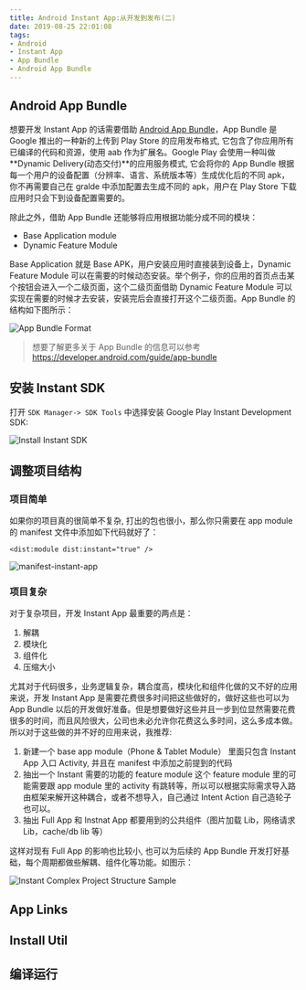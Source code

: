 ```yaml
---
title: Android Instant App:从开发到发布(二)
date: 2019-08-25 22:01:08
tags:
- Android
- Instant App
- App Bundle
- Android App Bundle
---
```


## Android App Bundle

想要开发 Instant App 的话需要借助 [Android App Bundle](https://developer.android.com/guide/app-bundle/)，App Bundle 是 Google 推出的一种新的上传到 Play Store 的应用发布格式, 它包含了你应用所有已编译的代码和资源，使用 aab 作为扩展名。Google Play 会使用一种叫做**Dynamic Delivery(动态交付)**的应用服务模式, 它会将你的 App Bundle 根据每一个用户的设备配置（分辨率、语言、系统版本等）生成优化后的不同 apk，你不再需要自己在 gralde 中添加配置去生成不同的 apk，用户在 Play Store 下载应用时只会下到设备配置需要的。

除此之外，借助 App Bundle 还能够将应用根据功能分成不同的模块：

- Base Application module
- Dynamic Feature Module

Base Application 就是 Base APK，用户安装应用时直接装到设备上，Dynamic Feature Module 可以在需要的时候动态安装。举个例子，你的应用的首页点击某个按钮会进入一个二级页面，这个二级页面借助 Dynamic Feature Module 可以实现在需要的时候才去安装，安装完后会直接打开这个二级页面。App Bundle 的结构如下图所示：

![App Bundle Format](/images/Android_Bundle_Format.png)

> 想要了解更多关于 App Bundle 的信息可以参考 https://developer.android.com/guide/app-bundle

## 安装 Instant SDK

打开 `SDK Manager-> SDK Tools` 中选择安装 Google Play Instant Development SDK:

![Install Instant SDK](/images/install_instant_sdk.png)


## 调整项目结构

### 项目简单

如果你的项目真的很简单不复杂, 打出的包也很小，那么你只需要在 app module 的 manifest 文件中添加如下代码就好了：

```
<dist:module dist:instant="true" />
```
![manifest-instant-app](/images/instant_manifest.png)

### 项目复杂

对于复杂项目，开发 Instant App 最重要的两点是：

1. 解耦
2. 模块化
3. 组件化
4. 压缩大小

尤其对于代码很多，业务逻辑复杂，耦合度高，模块化和组件化做的又不好的应用来说，开发 Instant App 是需要花费很多时间把这些做好的，做好这些也可以为 App Bundle 以后的开发做好准备。但是想要做好这些并且一步到位显然需要花费很多的时间，而且风险很大，公司也未必允许你花费这么多时间，这么多成本做。所以对于这些做的并不好的应用来说，我推荐:
1. 新建一个 base app module（Phone & Tablet Module）
里面只包含 Instant App 入口 Activity, 并且在 manifest 中添加之前提到的代码
2. 抽出一个 Instant 需要的功能的 feature module
这个 feature module 里的可能需要跟 app module 里的 activity 有跳转等，所以可以根据实际需求导入路由框架来解开这种耦合，或者不想导入，自己通过 Intent Action 自己造轮子也可以。
3. 抽出 Full App 和 Instnat App 都要用到的公共组件（图片加载 Lib，网络请求 Lib，cache/db lib 等）

这样对现有 Full App 的影响也比较小, 也可以为后续的 App Bundle 开发打好基础，每个周期都做些解耦、组件化等功能。如图示：

![Instant Complex Project Structure Sample](/images/instant_complex_structure_sample.png)

## App Links

## Install Util

## 编译运行

